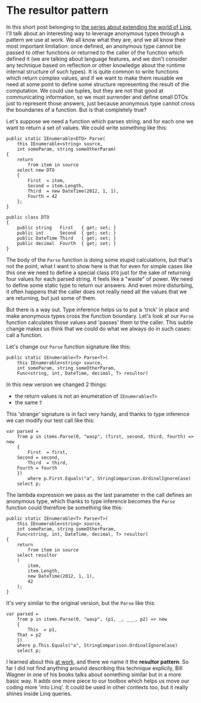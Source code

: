The resultor pattern
===

In this short post belonging to [the series about extending the world of Linq](http://www.robychechi.it/roby/Tags/extending%20the%20world), I'll talk about an interesting way to leverage anonymous types through a pattern we use at work. We all know what they are, and we all know their most important limitation: once defined, an anonymous type cannot be passed to other functions or returned to the caller of the function which defined it (we are talking about language features, and we don't consider any technique based on reflection or other knowledge about the runtime internal structure of such types). It is quite common to write functions which return complex values, and if we want to make them reusable we need at some point to define some structure representing the result of the computation. We could use tuples, but they are not that good at communicating information, so we must surrender and define small DTOs just to represent those answers, just because anonymous type cannot cross the boundaries of a function. But is that completely true?

Let's suppose we need a function which parses string, and for each one we want to return a set of values. We could write something like this:

	public static IEnumerable<DTO> Parse(
	    this IEnumerable<string> source, 
	    int someParam, string someOtherParam)
	{
	    return 
	    	from item in source
		select new DTO
		{
		    First  = item,
		    Second = item.Length,
		    Third  = new DateTime(2012, 1, 1),
		    Fourth = 42
		};
	}

	public class DTO
	{
	    public string   First   { get; set; }    
	    public int      Second  { get; set; }    
	    public DateTime Third   { get; set; }    
	    public decimal  Fourth  { get; set; }    
	}

The body of the `Parse` function is doing some stupid calculations, but that's not the point, what I want to show here is that for even for simple cases like this one we need to define a special class `DTO` just for the sake of returning four values for each parsed string. It feels like a "waste" of power. We need to define some static type to return our answers. And even more disturbing, it often happens that the caller does not really need all the values that we are returning, but just some of them. 

But there is a way out. Type inference helps us to put a 'trick' in place and make anonymous types cross the function boundary. Let's look at our `Parse` function calculates those values and 'passes' them to the caller. This subtle change makes us think that we could do what we always do in such cases: call a function.

Let's change our `Parse` function signature like this:

	public static IEnumerable<T> Parse<T>(
	    this IEnumerable<string> source, 
	    int someParam, string someOtherParam, 
	    Func<string, int, DateTime, decimal, T> resultor)

In this new version we changed 2 things:

*   the return values is not an enumeration of `IEnumerable<T>`
*   the same `T`

This 'strange' signature is in fact very handy, and thanks to type inference we can modify our test call like this:

	var parsed = 
	    from p in items.Parse(0, "wasp", (first, second, third, fourth) => new
	    {
	    	First  = first,
		Second = second,
 	     	Third  = third,
		Fourth = fourth
	    })
            where p.First.Equals("a", StringComparison.OrdinalIgnoreCase)
	    select p;

The lambda expression we pass as the last parameter in the call defines an anonymous type, which thanks to type inference becomes the `Parse` function could therefore be something like this:

	public static IEnumerable<T> Parse<T>(
	    this IEnumerable<string> source, 
	    int someParam, string someOtherParam, 
	    Func<string, int, DateTime, decimal, T> resultor)
	{
	    return 
	    	from item in source 
		select resultor 
		( 
		    item, 
		    item.Length,
		    new DateTime(2012, 1, 1), 
		    42 
		); 
	}

It's very similar to the original version, but the `Parse` like this:

	var parsed = 
	    from p in items.Parse(0, "wasp", (p1, _, ___, p2) => new
	    {
	        This  = p1,
		That = p2
	    })
	    where p.This.Equals("a", StringComparison.OrdinalIgnoreCase)
	    select p;

I learned about this [at work](http://www.raboof.com), and there we name it the **resultor pattern**. So far I did not find anything around describing this technique explicily, Bill Wagner in one of his books talks about something similar but in a more basic way. It adds one more piece to our toolbox which helps us move our coding more 'into Linq'. It could be used in other contexts too, but it really shines inside Linq queries.
